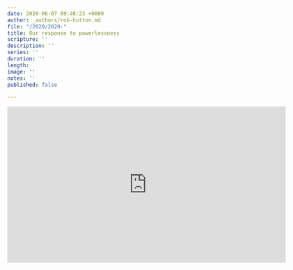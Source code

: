 ```yaml
---
date: 2020-06-07 09:48:23 +0000
author: _authors/rob-hutton.md
file: "/2020/2020-"
title: Our response to powerlessness
scripture: ''
description: ''
series: ''
duration: ''
length: 
image: ''
notes: ''
published: false

---
```

<iframe src="https://player.vimeo.com/video/426736717" width="640" height="360" frameborder="0" allow="autoplay; fullscreen" allowfullscreen></iframe>